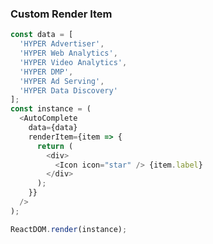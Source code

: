 ### Custom Render Item

<!--start-code-->

```js
const data = [
  'HYPER Advertiser',
  'HYPER Web Analytics',
  'HYPER Video Analytics',
  'HYPER DMP',
  'HYPER Ad Serving',
  'HYPER Data Discovery'
];
const instance = (
  <AutoComplete
    data={data}
    renderItem={item => {
      return (
        <div>
          <Icon icon="star" /> {item.label}
        </div>
      );
    }}
  />
);

ReactDOM.render(instance);
```

<!--end-code-->
